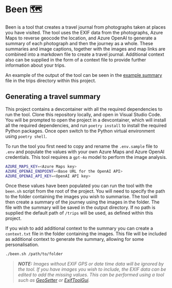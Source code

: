 # Been 🗺️

Been is a tool that creates a travel journal from photographs taken at places you have visited. The tool uses the EXIF data from the photographs, Azure Maps to reverse geocode the location, and Azure OpenAI to generate a summary of each photograph and then the journey as a whole. These summaries and image captions, together with the images and map links are combined into a markdown file to create a travel journal. Additional context also can be supplied in the form of a context file to provide further information about your trips.

An example of the output of the tool can be seen in the [example summary](/trips/summary.md) file in the trips directory within this project.

## Generating a travel summary

This project contains a devcontainer with all the required dependencies to run the tool. Clone this repository locally, and open in Visual Studio Code. You will be prompted to open the project in a devcontainer, which will install all the required dependencies, and run `poetry install` to install the required Python packages. Once open switch to the Python virtual environment using `poetry shell`.

To run the tool you first need to copy and rename the `.env.sample` file to `.env` and populate the values with your own Azure Maps and Azure OpenAI credentials. This tool requires a `gpt-4o` model to perform the image analysis.

```bash
AZURE_MAPS_KEY=<Azure Maps key>
AZURE_OPENAI_ENDPOINT=<Base URL for the OpenAI API>
AZURE_OPENAI_API_KEY=<OpenAI API key>
```

Once these values have been populated you can run the tool with the `been.sh` script from the root of the project. You will need to specify the path to the folder containing the images you wish to summarise. The tool will then create a summary of the journey using the images in the folder. The file with the summary will be saved in the output directory. If no path is supplied the default path of `/trips` will be used, as defined within this project.

If you wish to add additional context to the summary you can create a `context.txt` file in the folder containing the images. This file will be included as additional context to generate the summary, allowing for some personalisation.

```bash
./been.sh /path/to/folder
```

> ***NOTE:** Images without EXIF GPS or date time data will be ignored by the tool. If you have images you wish to include, the EXIF data can be edited to add the missing values. This can be performed using a tool such as [GeoSetter](https://geosetter.de/en/main-en/) or [ExifToolGui](https://github.com/FrankBijnen/ExifToolGui/).*